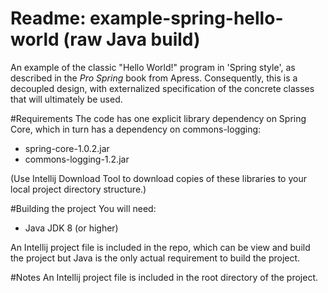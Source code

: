 # Readme: example-spring-hello-world (raw Java build)
An example of the classic "Hello World!" program in 'Spring style', as described in the _Pro Spring_ book from Apress. Consequently, this is a decoupled design, with externalized specification of the concrete classes that will ultimately be used. 

#Requirements
The code has one explicit library dependency on Spring Core, which in turn has a dependency on commons-logging:

*   spring-core-1.0.2.jar
*   commons-logging-1.2.jar

(Use Intellij Download Tool to download copies of these libraries to your local project directory structure.)
 


#Building the project
You will need:

*   Java JDK 8 (or higher)

An Intellij project file is included in the repo, which can be view and build the project but Java is the only actual requirement to build the project.

#Notes
An Intellij project file is included in the root directory of the project. 
